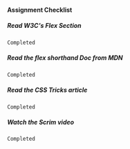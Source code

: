 #### Assignment Checklist

  ##### Read W3C's Flex Section
    Completed

  ##### Read the flex shorthand Doc from MDN
    Completed

  ##### Read the CSS Tricks article
    Completed

  ##### Watch the Scrim video
    Completed